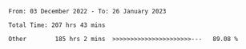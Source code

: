 <!--START_SECTION:waka-->

```text
From: 03 December 2022 - To: 26 January 2023

Total Time: 207 hrs 43 mins

Other        185 hrs 2 mins  >>>>>>>>>>>>>>>>>>>>>>---   89.08 %
```

<!--END_SECTION:waka-->